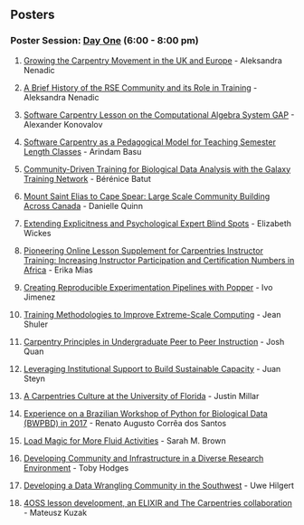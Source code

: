 ## Posters

### Poster Session: [Day One](https://github.com/carpentries/carpentrycon/blob/master/program/Day-1.md) (6:00 - 8:00 pm)


1. [Growing the Carpentry Movement in the UK and Europe](https://github.com/carpentries/carpentrycon/blob/master/Sessions/2018-05-30/13-Poster-Session/abstract-aleksandra-nenadic-1.md) - Aleksandra Nenadic

2. [A Brief History of the RSE Community and its Role in Training](https://github.com/carpentries/carpentrycon/blob/master/Sessions/2018-05-30/13-Poster-Session/abstract-aleksandra-nenadic-2.md) - Aleksandra Nenadic

3. [Software Carpentry Lesson on the Computational Algebra System GAP](https://github.com/carpentries/carpentrycon/blob/master/Sessions/2018-05-30/13-Poster-Session/abstract-alexander-konovalov.md) - Alexander Konovalov

4. [Software Carpentry as a Pedagogical Model for Teaching Semester Length Classes](https://github.com/carpentries/carpentrycon/blob/master/Sessions/2018-05-30/13-Poster-Session/abstract-arindam-basu.md) - Arindam Basu

5. [Community-Driven Training for Biological Data Analysis with the Galaxy Training Network](https://github.com/carpentries/carpentrycon/blob/master/Sessions/2018-05-30/13-Poster-Session/abstract-berenice-batut.md) - Bérénice Batut

6. [Mount Saint Elias to Cape Spear: Large Scale Community Building Across Canada](https://github.com/carpentries/carpentrycon/blob/master/Sessions/2018-05-30/13-Poster-Session/abstract-danielle-quinn.md) - Danielle Quinn

7. [Extending Explicitness and Psychological Expert Blind Spots](https://github.com/carpentries/carpentrycon/blob/master/Sessions/2018-05-30/13-Poster-Session/abstract-elizabeth-wickes.md) - Elizabeth Wickes

8. [Pioneering Online Lesson Supplement for Carpentries Instructor Training: Increasing Instructor Participation and Certification Numbers in Africa](https://github.com/carpentries/carpentrycon/blob/master/Sessions/2018-05-30/13-Poster-Session/abstract-erika-mias.md) - Erika Mias

9. [Creating Reproducible Experimentation Pipelines with Popper](https://github.com/carpentries/carpentrycon/blob/master/Sessions/2018-05-30/13-Poster-Session/abstract-ivo-jimenez.md) - Ivo Jimenez

10. [Training Methodologies to Improve Extreme-Scale Computing](https://github.com/carpentries/carpentrycon/blob/master/Sessions/2018-05-30/13-Poster-Session/abstract-jean-shuler.md) - Jean Shuler

11. [Carpentry Principles in Undergraduate Peer to Peer Instruction](https://github.com/carpentries/carpentrycon/blob/master/Sessions/2018-05-30/13-Poster-Session/abstract-josh-quan.md) - Josh Quan

12. [Leveraging Institutional Support to Build Sustainable Capacity](https://github.com/carpentries/carpentrycon/blob/master/Sessions/2018-05-30/13-Poster-Session/abstract-juan-steyn.md) - Juan Steyn

13. [A Carpentries Culture at the University of Florida](https://github.com/carpentries/carpentrycon/blob/master/Sessions/2018-05-30/13-Poster-Session/abstract-justin-millar.md) - Justin Millar

14. [Experience on a Brazilian Workshop of Python for Biological Data (BWPBD) in 2017](https://github.com/carpentries/carpentrycon/blob/master/Sessions/2018-05-30/13-Poster-Session/abstract-renato-augusto-correa-dos-santos.md) - Renato Augusto Corrêa dos Santos

15. [Load Magic for More Fluid Activities](https://github.com/carpentries/carpentrycon/blob/master/Sessions/2018-05-30/13-Poster-Session/abstract-sarah-brown.md) - Sarah M. Brown

16. [Developing Community and Infrastructure in a Diverse Research Environment](https://github.com/carpentries/carpentrycon/blob/master/Sessions/2018-05-30/13-Poster-Session/abstract-toby-hodges.md) - Toby Hodges

17. [Developing a Data Wrangling Community in the Southwest](https://github.com/carpentries/carpentrycon/blob/master/Sessions/2018-05-30/13-Poster-Session/abstract-uwe-hilgert.md) - Uwe Hilgert

18. [4OSS lesson development, an ELIXIR and The Carpentries collaboration](https://github.com/carpentries/carpentrycon/blob/master/Sessions/2018-05-30/13-Poster-Session/abstract-mateusz-kuzak.md) - Mateusz Kuzak
